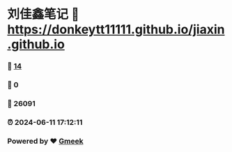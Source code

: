 # 刘佳鑫笔记 :link: https://donkeytt11111.github.io/jiaxin.github.io 
### :page_facing_up: [14](https://donkeytt11111.github.io/jiaxin.github.io/tag.html) 
### :speech_balloon: 0 
### :hibiscus: 26091 
### :alarm_clock: 2024-06-11 17:12:11 
### Powered by :heart: [Gmeek](https://github.com/Meekdai/Gmeek)
